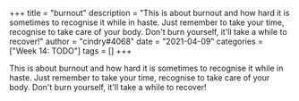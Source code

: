 +++
title = "burnout"
description = "This is about burnout and how hard it is sometimes to recognise it while in haste. Just remember to take your time, recognise to take care of your body. Don't burn yourself, it'll take a while to recover!"
author = "cindry#4068"
date = "2021-04-09"
categories = ["Week 14: TODO"]
tags = []
+++

This is about burnout and how hard it is sometimes to recognise it while in haste. Just remember to take your time, recognise to take care of your body. Don't burn yourself, it'll take a while to recover!
